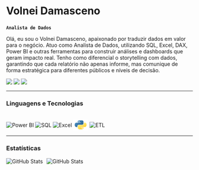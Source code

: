 #  Volnei Damasceno

**`Analista de Dados`**

Olá, eu sou o Volnei Damasceno, apaixonado por traduzir dados em valor para o negócio.
Atuo como Analista de Dados, utilizando SQL, Excel, DAX,  Power BI e outras ferramentas para construir análises e dashboards que geram impacto real. Tenho como diferencial o storytelling com dados, garantindo que cada relatório não apenas informe, mas comunique de forma estratégica para diferentes públicos e níveis de decisão.

<div> 
  <a href="https://instagram.com/o.volneijr" target="_blank"><img src="https://img.shields.io/badge/-Instagram-%23E4405F?style=for-the-badge&logo=instagram&logoColor=white" target="_blank"></a>
  <a href = "mailto:v.damasceno@live.com"><img src="https://img.shields.io/badge/-Gmail-%23333?style=for-the-badge&logo=gmail&logoColor=white" target="_blank"></a>
  <a href="https://www.linkedin.com/in/vdamasceno" target="_blank"><img src="https://img.shields.io/badge/-LinkedIn-%230077B5?style=for-the-badge&logo=linkedin&logoColor=white" target="_blank"></a> 
  
</div>

---

###  Linguagens e Tecnologias

<div style="display: inline_block"><br>
  <img align="center" alt="Power BI" height="30" width="40" src="https://img.icons8.com/?size=100&id=3sGOUDo9nJ4k&format=png&color=000000">
  <img align="center" alt="SQL" height="30" width="40" src="https://img.icons8.com/?size=100&id=QSjnrUKYMnxO&format=png&color=000000">
  <img align="center" alt="Excel" height="30" width="40" src="https://img.icons8.com/?size=100&id=117561&format=png&color=000000">
  <img align="center" alt="Python" height="30" width="40" src="https://raw.githubusercontent.com/devicons/devicon/master/icons/python/python-original.svg">
  <img align="center" alt="ETL" height="30" width="40" src="https://img.icons8.com/?size=100&id=X10esLaMcBb3&format=png&color=33AFF0">
  
</div>

---

###  Estatísticas

<p>
  <img 
    align="left" 
    alt="GitHub Stats" 
    height="200" 
    style="padding-right: 10px;" 
    src="https://github-readme-stats.vercel.app/api?username=Voldam&show_icons=true&theme=tokyonight&include_all_commits=true&locale=pt-br" 
  />

<img 
      align="left" 
      alt="GitHub Stats" 
      height="200" 
      src="https://github-readme-stats.vercel.app/api/top-langs/?username=Voldam&theme=tokyonight&layout=compact&custom_title=Tecnologias&langs_count=9" 
  />

</p>
